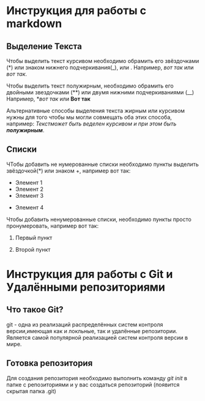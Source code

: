 # Инструкция для работы с markdown

## Выделение Текста

Чтобы выделить текст курсивом необходимо обрамить его звёздочками (*) или знаком нижнего подчеркивания(_), или . Например, *вот так* или _вот так_.

Чтобы выделить текст полужирным, необходимо обрамить его двойными звездочками (**) или двумя нижними подчеркиваниями (__)
Например, **вот так* или __Вот так__

Альтернативные способы выделения текста жирным или курсивом нужны для того чтобы мы могли совмещать оба этих способа, например:
_Текстможет быть веделен курсивом и при этом быть **полужирным**_.

## Списки

ЧТобы добавить не нумерованные списки необходимо пункты выделить звёздочкой(*) или знаком +, например вот так:
* Элемент 1
* Элемент 2
* Элемент 3
+ Элемент 4

Чтобы добавить ненумерованные списки, необходимо пункты просто пронумеровать, например вот так:
1. Первый пункт

2. Второй пункт



# Инструкция для работы с Git и Удалёнными репозиториями

## Что такое Git?
git - одна из реализаций распределённых систем контроля версии,имеющая как и локльные, так и удалённые репозитории. Является самой популярной реализацией систем контроля версии в мире.

## Готовка репозитория
Для создания репозитория необходимо выполнить команду *git init* в папке с репозиториями и у вас создаться репозиторий (появится скрытая папка .git)

